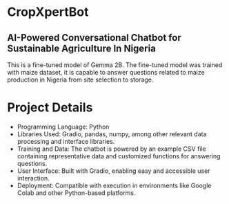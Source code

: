 # CropXpertBot
## AI-Powered Conversational Chatbot for Sustainable Agriculture In Nigeria
This is a fine-tuned model of Gemma 2B. The fine-tuned model was trained with maize dataset, it is capable to answer questions related to maize production in Nigeria from site selection to storage.

# Project Details 
- Programming Language: Python
- Libraries Used: Gradio, pandas, numpy, among other relevant data processing and interface libraries.
- Training and Data: The chatbot is powered by an example CSV file containing representative data and customized functions for answering questions.
- User Interface: Built with Gradio, enabling easy and accessible user interaction.
- Deployment: Compatible with execution in environments like Google Colab and other Python-based platforms.
